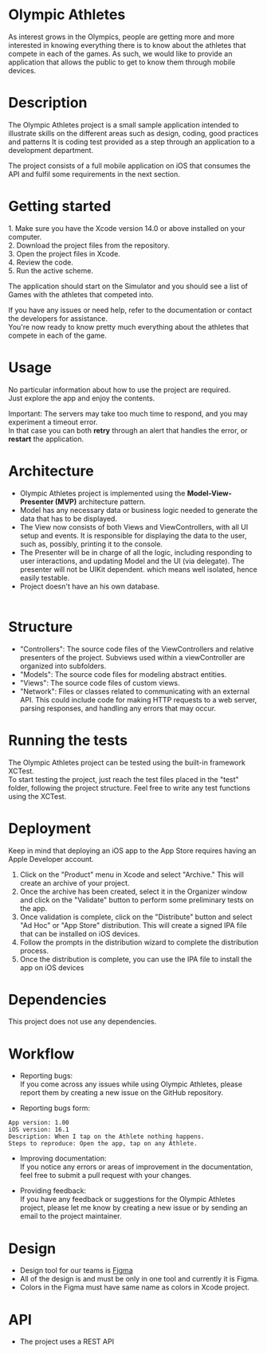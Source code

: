 # Olympic Athletes
As interest grows in the Olympics, people are getting more and more interested in knowing everything there is to know about the athletes that compete in each of the games.
As such, we would like to provide an application that allows the public to get to know them through mobile devices.


# Description
<p>
The Olympic Athletes project is a small sample application intended to illustrate skills on the different areas such as design, coding, good practices and patterns
It is coding test provided as a step through an application to a development department.

The project consists of a full mobile application on iOS that consumes the API and fulfil some requirements in the next section.
</p>

# Getting started
<p>
1. Make sure you have the Xcode version 14.0 or above installed on your computer.<br>
2. Download the project files from the repository.<br>
3. Open the project files in Xcode.<br>
4. Review the code.<br>
5. Run the active scheme.<br>
  
The application should start on the Simulator and you should see a list of Games with the athletes that competed into.<br>

If you have any issues or need help, refer to the documentation or contact the developers for assistance.<br>
You're now ready to know pretty much everything about the athletes that compete in each of the game.
</p>

# Usage
No particular information about how to use the project are required.<br>
Just explore the app and enjoy the contents.

Important: The servers may take too much time to respond, and you may experiment a timeout error.<br>
In that case you can both <strong>retry</strong> through an alert that handles the error, or <strong>restart</strong> the application.

# Architecture
* Olympic Athletes project is implemented using the <strong>Model-View-Presenter (MVP)</strong> architecture pattern.
* Model has any necessary data or business logic needed to generate the data that has to be displayed.
* The View now consists of both Views and ViewControllers, with all UI setup and events. It is responsible for displaying the data to the user, such as, possibly, printing it to the console.
* The Presenter will be in charge of all the logic, including responding to user interactions, and updating Model and the UI (via delegate). The presenter will not be UIKit dependent. which means well isolated, hence easily testable.
* Project doesn't have an his own database.<br><br>

# Structure 
* "Controllers": The source code files of the ViewControllers and relative presenters of the project. Subviews used within a viewController are organized into subfolders.
* "Models": The source code files for modeling abstract entities.
* "Views": The source code files of custom views.
* "Network": Files or classes related to communicating with an external API. This could include code for making HTTP requests to a web server, parsing responses, and handling any errors that may occur.

# Running the tests
<p>The Olympic Athletes project can be tested using the built-in framework XCTest.<br>
To start testing the project, just reach the test files placed in the "test" folder, following the project structure.
Feel free to write any test functions using the XCTest.
</p>

# Deployment
Keep in mind that deploying an iOS app to the App Store requires having an Apple Developer account.

1. Click on the "Product" menu in Xcode and select "Archive." This will create an archive of your project.
2. Once the archive has been created, select it in the Organizer window and click on the "Validate" button to perform some preliminary tests on the app.
3. Once validation is complete, click on the "Distribute" button and select "Ad Hoc" or "App Store" distribution. 
This will create a signed IPA file that can be installed on iOS devices.
4. Follow the prompts in the distribution wizard to complete the distribution process.
5. Once the distribution is complete, you can use the IPA file to install the app on iOS devices

# Dependencies
This project does not use any dependencies.

# Workflow

* Reporting bugs:<br> 
If you come across any issues while using Olympic Athletes, please report them by creating a new issue on the GitHub repository.

* Reporting bugs form: <br> 
```
App version: 1.00
iOS version: 16.1
Description: When I tap on the Athlete nothing happens.
Steps to reproduce: Open the app, tap on any Athlete.
```

* Improving documentation: <br> 
If you notice any errors or areas of improvement in the documentation, feel free to submit a pull request with your changes.

* Providing feedback:<br> 
If you have any feedback or suggestions for the Olympic Athletes project, please let me know by creating a new issue or by sending an email to the project maintainer.

# Design 
* Design tool for our teams is [Figma](https://www.figma.com)
* All of the design is and must be only in one tool and currently it is Figma.<br>
* Colors in the Figma must have same name as colors in Xcode project.<br> 

# API 
* The project uses a REST API

